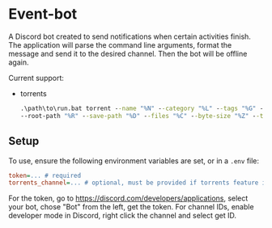 # Event-bot

A Discord bot created to send notifications when certain activities finish. The application will parse the command line
arguments, format the message and send it to the desired channel. Then the bot will be offline again.

Current support:

- torrents
    ```bat
    .\path\to\run.bat torrent --name "%N" --category "%L" --tags "%G" --content-path "%F"
    --root-path "%R" --save-path "%D" --files "%C" --byte-size "%Z" --tracker "%T"
    ```

## Setup

To use, ensure the following environment variables are set, or in a `.env` file:

```ini
token=... # required
torrents_channel=... # optional, must be provided if torrents feature is used
```

For the token, go to https://discord.com/developers/applications, select your bot, chose "Bot" from the left, get the
token. For channel IDs, enable developer mode in Discord, right click the channel and select get ID.
